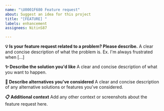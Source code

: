 ```yaml
---
name: "\U0001F680 Feature request"
about: Suggest an idea for this project
title: "[FEATURE] "
labels: enhancement
assignees: NitinS87

---
```


**💡 Is your feature request related to a problem? Please describe.**
A clear and concise description of what the problem is. Ex. I'm always frustrated when [...]

**✨ Describe the solution you'd like**
A clear and concise description of what you want to happen.

**🔄 Describe alternatives you've considered**
A clear and concise description of any alternative solutions or features you've considered.

**📋 Additional context**
Add any other context or screenshots about the feature request here.
